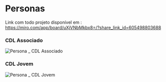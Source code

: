 # Personas

Link com todo projeto disponível em : https://miro.com/app/board/uXjVNbMkbx8=/?share_link_id=605498803688

### CDL Associado

![Persona _ CDL Associado](https://github.com/pyhpaulo/uc_usabilidade_group/assets/90566724/3c4d0901-55c3-4d18-a2c2-121f88f5283d)

### CDL Jovem
![Persona _ CDL Jovem](https://github.com/pyhpaulo/uc_usabilidade_group/assets/90566724/ccdf3177-50f4-4050-9d06-5199163bc17a)



